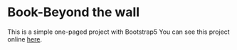 # Book-Beyond the wall

This is a simple one-paged project with Bootstrap5
You can see this project online [here](https://mohammad-hassani313.github.io/Book-Beyond-the-wall).
